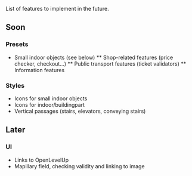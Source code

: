 List of features to implement in the future.

## Soon
### Presets
* Small indoor objects (see below)
** Shop-related features (price checker, checkout...)
** Public transport features (ticket validators)
** Information features

### Styles
* Icons for small indoor objects
* Icons for indoor/buildingpart
* Vertical passages (stairs, elevators, conveying stairs)

## Later
### UI
* Links to OpenLevelUp
* Mapillary field, checking validity and linking to image
